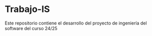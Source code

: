 # Trabajo-IS
Este repositorio contiene el desarrollo del proyecto de ingeniería del software del curso 24/25
